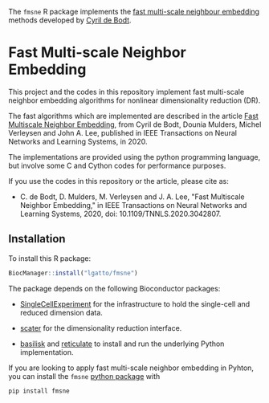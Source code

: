 The `fmsne` R package implements the [fast multi-scale neighbour
embedding](https://github.com/cdebodt/Fast_Multi-scale_NE) methods
developed by [Cyril de Bodt](https://github.com/cdebodt).

# Fast Multi-scale Neighbor Embedding

This project and the codes in this repository implement fast
multi-scale neighbor embedding algorithms for nonlinear dimensionality
reduction (DR).

The fast algorithms which are implemented are described in the article
[Fast Multiscale Neighbor
Embedding](https://ieeexplore.ieee.org/document/9308987), from Cyril
de Bodt, Dounia Mulders, Michel Verleysen and John A. Lee, published
in IEEE Transactions on Neural Networks and Learning Systems, in 2020.

The implementations are provided using the python programming
language, but involve some C and Cython codes for performance
purposes.

If you use the codes in this repository or the article, please cite
as:

- C. de Bodt, D. Mulders, M. Verleysen and J. A. Lee, "Fast Multiscale
  Neighbor Embedding," in IEEE Transactions on Neural Networks and
  Learning Systems, 2020, doi: 10.1109/TNNLS.2020.3042807.

## Installation

To install this R package:

```r
BiocManager::install("lgatto/fmsne")
```

The package depends on the following Bioconductor packages:

- [SingleCellExperiment](https://bioconductor.org/packages/SingleCellExperiment)
  for the infrastructure to hold the single-cell and reduced dimension
  data.

- [scater](https://bioconductor.org/packages/scater) for the
  dimensionality reduction interface.

- [basilisk](https://bioconductor.org/packages/basilisk) and
  [reticulate](https://rstudio.github.io/reticulate/) to install and
  run the underlying Python implementation.

If you are looking to apply fast multi-scale neighbor embedding in
Pyhton, you can install the `fmsne` [python
package](https://pypi.org/project/fmsne/) with

```r
pip install fmsne
```
